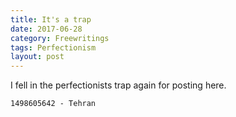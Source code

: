 ```yaml
---
title: It's a trap
date: 2017-06-28
category: Freewritings
tags: Perfectionism
layout: post
---
```


I fell in the perfectionists trap again for posting here.

```
1498605642 - Tehran
```
